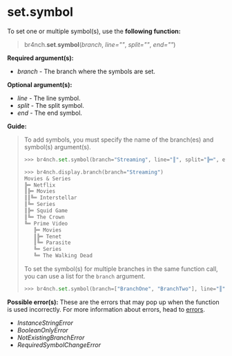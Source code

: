 # set.symbol

To set one or multiple symbol(s), use the **following function:**

> br4nch.**set**.**symbol**(*branch*, *line=""*, *split=""*, *end=""*)

**Required argument(s):**

- *branch* - The branch where the symbols are set.

**Optional argument(s):**

- *line* - The line symbol.
- *split* - The split symbol.
- *end* - The end symbol.

**Guide:**

> To add symbols, you must specify the name of the branch(es) and symbol(s) argument(s).
>
> ```python
> >>> br4nch.set.symbol(branch="Streaming", line="║", split="╠═", end="╚═")
> 
> >>> br4nch.display.branch(branch="Streaming")
> Movies & Series
> ╠═ Netflix
> ║‎‎╠═ Movies
> ║‎‎║‎‎╚═ Interstellar
> ║‎‎╚═ Series
> ║‎‎‎‎‎╠═ Squid Game
> ║‎‎‎‎‎╚═ The Crown
> ╚═ Prime Video
>    ‎‎‎╠═ Movies
>    ‎‎‎║‎‎╠═ Tenet
>    ‎‎‎║‎‎╚═ Parasite
>    ‎‎‎╚═ Series
>    ‎‎‎‎‎‎╚═ The Walking Dead
> ```
>
> To set the symbol(s) for multiple branches in the same function call, you can use a list for the `branch` argument.
>
> ```python
> >>> br4nch.set.symbol(branch=["BranchOne", "BranchTwo"], line="║", split="╠═", end="╚═")
> ```

**Possible error(s):**
These are the errors that may pop up when the function is used incorrectly.
For more information about errors, head to [errors](../../guides/errors.md).

- *InstanceStringError*
- *BooleanOnlyError*
- *NotExistingBranchError*
- *RequiredSymbolChangeError*

